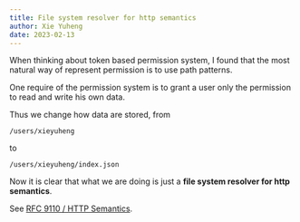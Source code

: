 ```yaml
---
title: File system resolver for http semantics
author: Xie Yuheng
date: 2023-02-13
---
```


When thinking about token based permission system,
I found that the most natural way of represent permission
is to use path patterns.

One require of the permission system is to grant a user
only the permission to read and write his own data.

Thus we change how data are stored, from

```
/users/xieyuheng
```

to

```
/users/xieyuheng/index.json
```

Now it is clear that what we are doing is just
a **file system resolver for http semantics**.

See [RFC 9110 / HTTP Semantics](https://www.rfc-editor.org/rfc/rfc9110.html).
